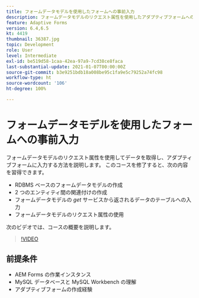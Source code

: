 ```yaml
---
title: フォームデータモデルを使用したフォームへの事前入力
description: フォームデータモデルのリクエスト属性を使用したアダプティブフォームへの事前入力
feature: Adaptive Forms
version: 6.4,6.5
kt: 4419
thumbnail: 36387.jpg
topic: Development
role: User
level: Intermediate
exl-id: be519d58-1caa-42ea-97a9-7cd38ce8faca
last-substantial-update: 2021-01-07T00:00:00Z
source-git-commit: b3e9251bdb18a008be95c1fa9e5c79252a74fc98
workflow-type: ht
source-wordcount: '106'
ht-degree: 100%

---
```


# フォームデータモデルを使用したフォームへの事前入力

フォームデータモデルのリクエスト属性を使用してデータを取得し、アダプティブフォームに入力する方法を説明します。
このコースを修了すると、次の内容を習得できます。

* RDBMS ベースのフォームデータモデルの作成
* 2 つのエンティティ間の関連付けの作成
* フォームデータモデルの _get_ サービスから返されるデータのテーブルへの入力
* フォームデータモデルのリクエスト属性の使用

次のビデオでは、コースの概要を説明します。
>[!VIDEO](https://video.tv.adobe.com/v/36387?quality=12&learn=on)

## 前提条件

* AEM Forms の作業インスタンス
* MySQL データベースと MySQL Workbench の理解
* アダプティブフォームの作成経験
